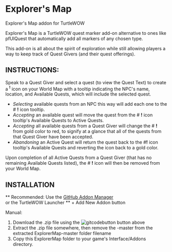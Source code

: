 # Explorer's Map
Explorer's Map addon for TurtleWOW


Explorer's Map is a TurtleWOW quest marker add-on alternative to ones like pfUIQuest that automatically add all markers of any chosen type.

This add-on is all about the spirit of exploration while still allowing players a way to keep track of Quest Givers (and their quest offerings).

## INSTRUCTIONS:<br>

Speak to a Quest Giver and select a quest (to view the Quest Text) to create a <sup>**!**</sup> icon on your World Map with a tooltip indicating
the NPC's name, location, and Available Quests, which will include the selected quest.

  * _Selecting_ available quests from an NPC this way will add each one to the # **!** icon tooltip.
  * _Accepting_ an available quest will move the quest from the # **!** icon tooltip's Available Quests to Active Quests.
  * _Accepting_ all available quests from a Quest Giver will change the # **!** from gold color to red, to signify at a glance that all of the quests from that Quest Giver have been accepted.
  * _Abandoning_ an Active Quest will return the quest back to the #**!** icon tooltip's Available Quests and reverting the icon back to a gold color.

Upon completion of all Active Quests from a Quest Giver (that has no remaining Available Quests listed), the # **!** icon will then be removed from your World Map.

## INSTALLATION<br>

** Recommended:
Use the [GitHub Addon Manager](https://turtle-wow.fandom.com/wiki/GitAddonsManager)<br>
or the TurtleWOW Launcher ** + Add New Addon button

Manual:<br>
 1. Download the .zip file using the ![gitcodebutton](https://imgur.com/C79XiBN.png) button above
 2. Extract the .zip file somewhere, then remove the -master from the extracted ExplorerMap-master folder filename 
 3. Copy this ExplorerMap folder to your game's Interface/Addons directory.
